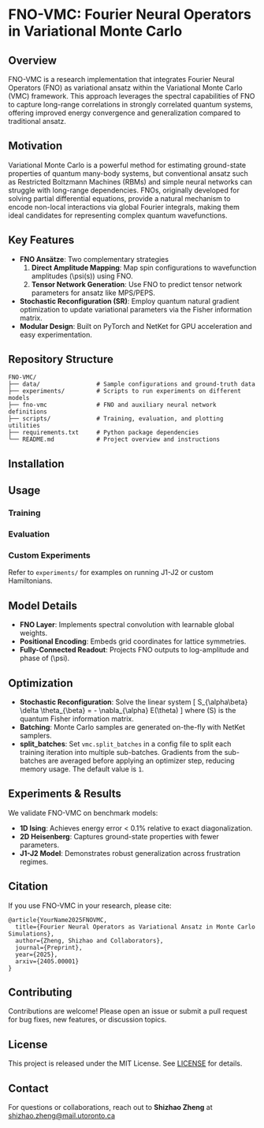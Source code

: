 # FNO-VMC: Fourier Neural Operators in Variational Monte Carlo

## Overview
FNO-VMC is a research implementation that integrates Fourier Neural Operators (FNO) as variational ansatz within the Variational Monte Carlo (VMC) framework. This approach leverages the spectral capabilities of FNO to capture long-range correlations in strongly correlated quantum systems, offering improved energy convergence and generalization compared to traditional ansatz.

## Motivation
Variational Monte Carlo is a powerful method for estimating ground-state properties of quantum many-body systems, but conventional ansatz such as Restricted Boltzmann Machines (RBMs) and simple neural networks can struggle with long-range dependencies. FNOs, originally developed for solving partial differential equations, provide a natural mechanism to encode non-local interactions via global Fourier integrals, making them ideal candidates for representing complex quantum wavefunctions.

## Key Features
- **FNO Ansätze**: Two complementary strategies
  1. **Direct Amplitude Mapping**: Map spin configurations to wavefunction amplitudes \(\psi(s)\) using FNO.
  2. **Tensor Network Generation**: Use FNO to predict tensor network parameters for ansatz like MPS/PEPS.
- **Stochastic Reconfiguration (SR)**: Employ quantum natural gradient optimization to update variational parameters via the Fisher information matrix.
- **Modular Design**: Built on PyTorch and NetKet for GPU acceleration and easy experimentation.

## Repository Structure
```
FNO-VMC/
├── data/                # Sample configurations and ground-truth data
├── experiments/         # Scripts to run experiments on different models
├── fno-vmc              # FNO and auxiliary neural network definitions
├── scripts/             # Training, evaluation, and plotting utilities
├── requirements.txt     # Python package dependencies
└── README.md            # Project overview and instructions
```

## Installation


## Usage

### Training


### Evaluation


### Custom Experiments
Refer to `experiments/` for examples on running J1-J2 or custom Hamiltonians.

## Model Details
- **FNO Layer**: Implements spectral convolution with learnable global weights.
- **Positional Encoding**: Embeds grid coordinates for lattice symmetries.
- **Fully-Connected Readout**: Projects FNO outputs to log-amplitude and phase of \(\psi\).

## Optimization
- **Stochastic Reconfiguration**: Solve the linear system
  \[
    S_{\alpha\beta} \delta \theta_{\beta} = - \nabla_{\alpha} E(\theta)
  \]
  where \(S\) is the quantum Fisher information matrix.
- **Batching**: Monte Carlo samples are generated on-the-fly with NetKet samplers.
- **split_batches**: Set `vmc.split_batches` in a config file to split each training
  iteration into multiple sub-batches. Gradients from the sub-batches are averaged
  before applying an optimizer step, reducing memory usage. The default value is `1`.

## Experiments & Results
We validate FNO-VMC on benchmark models:
- **1D Ising**: Achieves energy error < 0.1% relative to exact diagonalization.
- **2D Heisenberg**: Captures ground-state properties with fewer parameters.
- **J1-J2 Model**: Demonstrates robust generalization across frustration regimes.

<!Plots and detailed metrics are available in `results/` after running `scripts/plot_results.py`.>

## Citation
If you use FNO-VMC in your research, please cite:
```
@article{YourName2025FNOVMC,
  title={Fourier Neural Operators as Variational Ansatz in Monte Carlo Simulations},
  author={Zheng, Shizhao and Collaborators},
  journal={Preprint},
  year={2025},
  arxiv={2405.00001}
}
```

## Contributing
Contributions are welcome! Please open an issue or submit a pull request for bug fixes, new features, or discussion topics.

## License
This project is released under the MIT License. See [LICENSE](LICENSE) for details.

## Contact
For questions or collaborations, reach out to **Shizhao Zheng** at shizhao.zheng@mail.utoronto.ca


